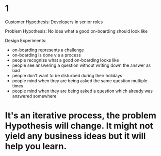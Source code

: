 # 1

Customer Hypothesis: Developers in senior roles

Problem Hypothesis: No idea what a good on-boarding should look like

Design Experiments:

- on-boarding represents a challenge
- on-boarding is done via a process
- people recognize what a good on-boarding looks like
- people see answering a question without writing down the answer as bad
- people don't want to be disturbed during their holidays
- people mind when they are being asked the same question multiple times
- people mind when they are being asked a question which already was answered somewhere

# It's an iterative process, the problem Hypothesis will change. It might not yield any business ideas but it will help you learn.
